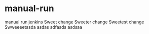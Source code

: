 # manual-run
manual run jenkins
Sweet change 
Sweeter change
Sweetest change
Swweeeetasda
asdas
sdfasda
asdsaa
